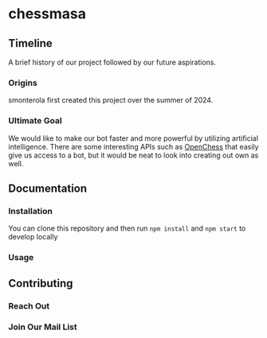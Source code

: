 # chessmasa

## Timeline

A brief history of our project followed by our future aspirations.

### Origins

smonterola first created this project over the summer of 2024.

### Ultimate Goal

We would like to make our bot faster and more powerful by utilizing artificial intelligence. There are some interesting APIs such as [OpenChess](https://api.openchess.io/index.html) that easily give us access to a bot, but it would be neat to look into creating out own as well.

## Documentation

### Installation

You can clone this repository and then run `npm install` and `npm start` to develop locally

### Usage



## Contributing

### Reach Out

### Join Our Mail List
